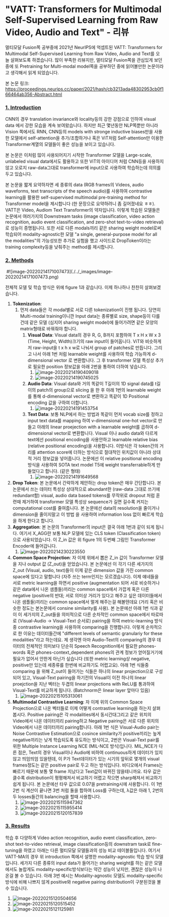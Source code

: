 # "VATT: Transformers for Multimodal Self-Supervised Learning from Raw Video, Audio and Text" - 리뷰

멀티모달 Fusion쪽 공부중에 2021년 NeurIPS에 억셉트된 VATT: Transformers for Multimodal Self-Supervised Learning from Raw Video, Audio and Text를 오늘 살펴보도록 하겠습니다. 많이 부족한 리뷰지만, 멀티모달 Fusion쪽을 관심있게 보던 중에 또 Pretraining for Multi-modal model쪽을 공부하던 중에 읽어볼만한 논문이라고 생각해서 읽게 되었습니다.

본 논문 링크: https://proceedings.neurips.cc/paper/2021/hash/cb3213ada48302953cb0f166464ab356-Abstract.html

### <u>1. Introduction</u>

CNN의 경우 translation invariance와 locality등의 강한 강점으로 인하여 visual data 에서 강한 모습을 계속 보여왔습니다. 하지만 최근 몇년동안 NLP쪽뿐만 아니라 Vision 쪽에서도 RNN, CNN등의 models with stronge inductive biases만을 사용한 모델에서 self-attention을 추가/조합하거나 혹은 ViT처럼 Self-attention만 이용한 Transformer계열의 모델들이 좋은 성능을 보이고 있습니다. 

본 논문은 이처럼 많이 사용되어지기 시작한 Transformer 모델을 Large-scale, unlabeled visual data에서도 활용하고 또한 ViT의 아이디어 처럼 CNN등을 사용하지 않고 오로지 raw-data그대로 transformer에 input으로 사용하여 학습하는데 의의를 두고 있습니다.

본 논문을 짧게 요약하자면 세 종류의 data (RGB frames의 Videos, audio waveforms, text transcripts of the speech audio)를 사용하여 contrastive learning을 활용한 self-supervised multimodal pre-training method for Transformer model을 제시합니다 (한 문장으로 요약하려니 좀 길어졌네요 ㅎㅎ). VATT은 Video, Audiom Text Transformer의 약자입니다. 이렇게 학습된 모델들은 논문에서 여러가지의 Downstream tasks (image classification, video action recognition, audio event classification, and zero-shot text-to-video retrieval)로 성능이 증명됩니다. 또한 서로 다른 modals끼리 같은 sharing weight model로써 학습되어 modality-agnostic한 모델 "a single, general-purpose model for all the modalities"의 가능성또한 추가로 실험을 했고 사이드로 DropToken이라는 training complexity등을 낮춰주는 method를 제시합니다.

### <u>2. Methods</u>

<img src="./../_images/image-20220214171007473.png" alt="">
#![image-20220214171007473](./../_images/image-20220214171007473.png)

전체적 모델 및 학습 방식은 위에 figure 1과 같습니다. 이제 하나하나 찬찬히 살펴보겠습니다.

1. **Tokenization**:
   1. 먼저 data들은 각 modal별로 서로 다른 tokenization이 진행 됩니다. 당연히 Multi-modal training이니깐 Input data는 종류별로 size, shape등이 다를건데 같은 모델 (심지어 sharing weight model)에 들어가려면 같은 모양의 matrix형태로 바꿔줘야 합니다.
      1. **Visual Data**: Visual data의 경우 R, G, B까지 포함하여 T x H x W x 3 (Time, Height, Width)크기의 raw input이 들어옵니다. ViT와 비슷하게 저 raw-input을 t x h x w로 나눠서 group of patches로 만듭니다. 그리고 나서 아래 1번 처럼 learnable weight를 사용하여 학습 가능하게 d-dimensional vector 로 변환합니다. 그 후 transformer 모델 특성상 추가로 필요한 position 정보값을 아래 2번을 통하여 더하여 넣습니다.
         1. ![image-20220214190409018](./../_images/image-20220214190409018.png)
         2. ![image-20220214190745025](./../_images/image-20220214190745025.png)
      2. **Audio Data**: Visual data와 거의 똑같이 T길이의 1D signal data를 t길이의 patch의 group으로 slicing 을 한 후 아래 1번의 learnable weight를 통해 d-dimensional vector로 변환하고 똑같이 1D Positional encoding 값을 구하여 더합니다.
         1. ![image-20220214191453754](./../_images/image-20220214191453754.png)
      3. **Text Data**: 보통 NLP에서 하는 방법과 똑같이 먼저 vocab size를 정하고 input text data를 mapping 하여 v-dimensional one-hot vector로 만들고 아래의 linear proejection with a learnable weight를 곱하여 d-dimensional vector로 변환합니다. Visual 이나 audio data와 다르게 text에선 positional encoding을 사용안하고 learnable relative bias (relative positional encoding)을 사용합니다. 이방식은 각 token간의 거리를 attention score에 더하는 방식으로 절대적인 위치값이 아니라 상대적 거리 정보값을 넣어줍니다. 논문에선 이 relative positional encoding 방식을 사용하여 SOTA text model T5에 weight transferrable하게 만들었다고 합니다. (같은 형태)
         1. ![image-20220214191649568](./../_images/image-20220214191649568.png)
2. **Drop Token**: 본 논문에서 간략하게 제안하는 drop token은 매우 간단합니다. 본 논문에서 쓰는 데이터 특성상 상대적으로 abundant한 (raw-data 그대로 쓰기에 redundant함) visual, audio data based tokens를 무작위로 dropout 처럼 훈련때 제거하여 transformer 모델 특성상 sequence가 길면 길수록 커지는 computational cost를 줄여줍니다. 본 논문에선 data의 resolution을 줄이거나 dimension을 줄이지말고 이 방법 을 사용하여 information loss 없이 빠르게 학습을 하게 한다고 합니다.
3. **Aggregation**: 본 논문의 Transformer의 input은 결국 아래 1번과 같이 되게 됩니다. 여기서 X_AGG란 보통 NLP 모델에 있는 CLS token (Classification token) 으로 사용되었습니다. 이 Z_in 값은 위 figure 1의 두번째 그림인 Transformer Encoder에 들어갑니다.
   1. ![image-20220214230223550](./../_images/image-20220214230223550.png)
4. **Common Space Projection**: 자 이제 위에서 뽑은 Z_in 값이 Transformer 모델을 지나 output 값 (Z_out)을 얻었습니다. 본 논문에선 이 각기 다른 세가지의 Z_out (Visual, audio, text)들이 이제 같은 dimension 값을 가진 common space에 있다고 말합니다 (자주 쓰는 term인지는 모르겠습니다). 이제 얘네들을 서로 metric learning을 하면서 positive (augmentation 되어 서로 비슷하거나 같은 data에서 나온 샘플들)끼리는 common space에서 가깝게 혹은 다른 negative (positive의 반대; 서로 의미상 거리가 있다고 해주고 싶은 데이터들에서 나온 샘플들)끼리는 common space에서 멀게 해주는걸 해볼텐데요 (거리 혹은 비슷한 정도는 본논문에서 consine similarity를 사용). 본 논문에선 아래 1번 식과 같이 이 세가지의 Z_out들을 의미적으로 다른 순차적인 common space에서 따로따로 (Visual-Audio -> Visual-Text 순서로) pairing을 하여  metric-learning 방식중 contrastive learning을 사용하여 comparing을 진행합니다. 이렇게 순차적으로 한 이유는 데이터들간에 "different levels of semantic granulariy for these modalities"라고 하는데요. 제 생각엔 아마 Audio-Text의 comparing의 경우 데이터의 전체적인 의미보다 단순히 Speech Recognition에서 필요한 phones-words 혹은 phones-context_dependent phones의 관계 정보가 얻어질거기에 필요가 없어서 안한게 아닌가 싶습니다 (또한 metric learning상 negative, positive만 있는데 세종류를 한번에 비교하기도 어렵고요). 아래 1번 식들중 comparing 을 위해 Z_out이 들어가는 식들은 하나의 linear projection으로 구성되어 있고, Visual-Text pairing을 하기전의 Visual이 이전 하나의 linear proejction을 지난 벡터는 두겹의 linear projections with ReLU를 통과하여 Visual-Text를 비교하게 됩니다. (Batchnorm은 linear layer 앞마다 있음)
   1. ![image-20220215105313061](./../_images/image-20220215105313061.png)
5. **Multimodal Contrastive Learning**: 자 이제 위의 Common Space Projection으로 나온 벡터들로 이제 어떻게 contrastive learning을 하는지 살펴봅시다. Positive pairing은 각 modalities에서 동시간대그리고 같은 위치의 Video에서 나온 데이터끼리 pairing하고 Negative pairing은 서로 다른 위치의 Video에서 나온 데이터끼리 pairing합니다. 아래 1번 식은 Visual-Audio pair는 Noise Contrastive Estimation으로 cosince similarity가 positive끼리는 높게 negative끼리는 낮게 학습되도록 유도하는 방식이고, 2번은 Visual-Text pair를 위한 Multiple Instance Learning NCE (MIL-NCE 방식)입니다. MIL_NCE가 다른 점은, Text의 경우 Visual이나 Audio에 비하여 continuous하게 데이터가 있지않고 띄엄띄엄 있을텐데, 이 P가 Text데이터가 있는 시기의 앞뒤로 몇개의 visual frames정도는 같은 positive pair로 두고 하는 방식입니다. 비디오에서 Frames는 빠르기 때문에 보통 몇 frame 지났다고 Text값이 바뀌진 않을테니까요. 타우 값은 클수록 distribution이 평평해져서 비교하기 어렵고 작으면 sharp해져서 비교하기 쉽게 됩니다. 본 논문에선 타우 값으로 0.07을 pretraining시에 사용합니다. 이 1번 2번 식 계산이 끝나면 3번 처럼 둘을 합하여 Loss를 구하는데, λ값은 아래 1, 2번의 두 losses들간의 balancing을 할때 사용합니다.
   1. ![image-20220215115947362](./../_images/image-20220215115947362.png)
   2. ![image-20220215115955414](./../_images/image-20220215115955414.png)
   3. ![image-20220215120157839](./../_images/image-20220215120157839.png)

### <u>3. Results</u>

학습 후 다양하게 Video action recognition, audio event classification, zero-shot text-to-video retrieval, image classification등의 downstram task로 fine-tuning을 하였고 아래는 다른 멀티모달 모델들과의 성능 비교 테이블들입니다. 여기서 VATT-MA의 경우 위 introduction 쪽에서 설명한 modality-agnostic 학습 방식 모델입니다. 세가지 다른 종류의 input data가 들어가는 sharing weight를 하는 같은 모델에서도 놀랍게도 modality-specific방식보다는 약간 성능이 낮지만, 괜찮은 성능이 나온걸 볼 수 있습니다. 아래 3번 예시는 Modality-agnostic 모델도 modality-specific 방식에 비해 나쁘지 않게 positive와 negative pairing distribution이 구분된것을 볼 수 있습니다.

1. ![image-20220215120504656](./../_images/image-20220215120504656.png)
2. ![image-20220215120515452](./../_images/image-20220215120515452.png)
3. ![image-20220215121125981](./../_images/image-20220215121125981.png)

